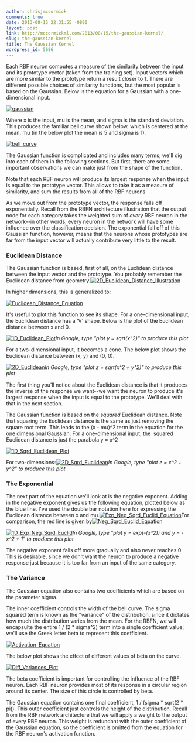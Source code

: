 ```yaml
---
author: chrisjmccormick
comments: true
date: 2013-08-15 22:31:55 -0800
layout: post
link: http://mccormickml.com/2013/08/15/the-gaussian-kernel/
slug: the-gaussian-kernel
title: The Gaussian Kernel
wordpress_id: 5686
---
```


Each RBF neuron computes a measure of the similarity between the input and its prototype vector (taken from the training set). Input vectors which are more similar to the prototype return a result closer to 1. There are different possible choices of similarity functions, but the most popular is based on the Gaussian. Below is the equation for a Gaussian with a one-dimensional input.

[![gaussian](http://chrisjmccormick.files.wordpress.com/2013/08/gaussian.png)](http://chrisjmccormick.files.wordpress.com/2013/08/gaussian.png)

Where x is the input, mu is the mean, and sigma is the standard deviation. This produces the familiar bell curve shown below, which is centered at the mean, mu (in the below plot the mean is 5 and sigma is 1).

[![bell_curve](http://chrisjmccormick.files.wordpress.com/2013/08/bell_curve.png)](http://chrisjmccormick.files.wordpress.com/2013/08/bell_curve.png)

The Gaussian function is complicated and includes many terms; we'll dig into each of them in the following sections. But first, there are some important observations we can make just from the shape of the function.

Note that each RBF neuron will produce its largest response when the input is equal to the prototype vector. This allows to take it as a measure of similarity, and sum the results from all of the RBF neurons.

As we move out from the prototype vector, the response falls off exponentially. Recall from the RBFN architecture illustration that the output node for each category takes the weighted sum of _every_ RBF neuron in the network--in other words, every neuron in the network will have some influence over the classification decision. The exponential fall off of this Gaussian function, however, means that the neurons whose prototypes are far from the input vector will actually contribute very little to the result.


### Euclidean Distance


The Gaussian function is based, first of all, on the Euclidean distance between the input vector and the prototype. You probably remember the Euclidean distance from geometry.[![2D_Euclidean_Distance_Illustration](http://chrisjmccormick.files.wordpress.com/2013/08/2d_euclidean_distance_illustration.png)](http://chrisjmccormick.files.wordpress.com/2013/08/2d_euclidean_distance_illustration.png)

In higher dimensions, this is generalized to:

[![Euclidean_Distance_Equation](http://chrisjmccormick.files.wordpress.com/2013/08/euclidean_distance_equation.png)](http://chrisjmccormick.files.wordpress.com/2013/08/euclidean_distance_equation.png)

It's useful to plot this function to see its shape. For a one-dimensional input, the Euclidean distance has a 'V' shape. Below is the plot of the Euclidean distance between x and 0.

[![1D_Euclidean_Plot](http://chrisjmccormick.files.wordpress.com/2013/08/1d_euclidean_plot.png)](http://chrisjmccormick.files.wordpress.com/2013/08/1d_euclidean_plot.png)_In Google, type "plot y = sqrt(x^2)" to produce this plot_

For a two-dimensional input, it becomes a cone. The below plot shows the Euclidean distance between (x, y) and (0, 0).

[![2D_Euclidean](http://chrisjmccormick.files.wordpress.com/2013/08/2d_euclidean.png)](http://chrisjmccormick.files.wordpress.com/2013/08/2d_euclidean.png)_In Google, type "plot z = sqrt(x^2 + y^2)" to produce this plot_

The first thing you'll notice about the Euclidean distance is that it produces the inverse of the response we want--we want the neuron to produce it's largest response when the input is equal to the prototype. We'll deal with that in the next section.

The Gaussian function is based on the _squared_ Euclidean distance. Note that squaring the Euclidean distance is the same as just removing the square root term. This leads to the (x - mu)^2 term in the equation for the one dimensional Gaussian. For a one-dimensional input, the  squared Euclidean distance is just the parabola y = x^2

[![1D_Sqrd_Euclidean_Plot](http://chrisjmccormick.files.wordpress.com/2013/08/1d_sqrd_euclidean_plot.png)](http://chrisjmccormick.files.wordpress.com/2013/08/1d_sqrd_euclidean_plot.png)

For two-dimensions:[![2D_Sqrd_Euclidean](http://chrisjmccormick.files.wordpress.com/2013/08/2d_sqrd_euclidean.png)](http://chrisjmccormick.files.wordpress.com/2013/08/2d_sqrd_euclidean.png)_In Google, type "plot z = x^2 + y^2" to produce this plot_


### The Exponential


The next part of the equation we'll look at is the negative exponent. Adding in the negative exponent gives us the following equation, plotted below as the blue line. I've used the double bar notation here for expressing the Euclidean distance between x and mu.[![Exp_Neg_Sqrd_Euclid_Equation](http://chrisjmccormick.files.wordpress.com/2013/08/exp_neg_sqrd_euclid_equation.png)](http://chrisjmccormick.files.wordpress.com/2013/08/exp_neg_sqrd_euclid_equation.png)For comparison, the red line is given by[![Neg_Sqrd_Euclid_Equation](http://chrisjmccormick.files.wordpress.com/2013/08/neg_sqrd_euclid_equation.png)](http://chrisjmccormick.files.wordpress.com/2013/08/neg_sqrd_euclid_equation.png)

[![1D_Exp_Neg_Sqrd_Euclid](http://chrisjmccormick.files.wordpress.com/2013/08/1d_exp_neg_sqrd_euclid.png)](http://chrisjmccormick.files.wordpress.com/2013/08/1d_exp_neg_sqrd_euclid.png)_In Google, type "plot y = exp(-(x^2)) and y = -x^2 + 1" to produce this plot_

The negative exponent falls off more gradually and also never reaches 0. This is desirable, since we don't want the neuron to produce a negative response just because it is too far from an input of the same category.


### The Variance


The Gaussian equation also contains two coefficients which are based on the parameter sigma.

The inner coefficient controls the width of the bell curve. The sigma squared term is known as the "variance" of the distribution, since it dictates how much the distribution varies from the mean. For the RBFN, we will encapsulte the entire 1 / (2 * sigma^2) term into a single coefficient value; we'll use the Greek letter beta to represent this coefficient.

[![Activation_Equation](http://chrisjmccormick.files.wordpress.com/2013/08/activation_equation.png)](http://chrisjmccormick.files.wordpress.com/2013/08/activation_equation.png)

The below plot shows the effect of different values of beta on the curve.

[![Diff_Variances_Plot](http://chrisjmccormick.files.wordpress.com/2013/08/diff_variances_plot.png)](http://chrisjmccormick.files.wordpress.com/2013/08/diff_variances_plot.png)

The beta coefficient is important for controlling the influence of the RBF neuron. Each RBF neuron provides most of its response in a circular region around its center. The size of this circle is controlled by beta.

The Gaussian equation contains one final coefficient, 1 / (sigma * sqrt(2 * pi)). This outer coefficient just controls the height of the distribution. Recall from the RBF network architecture that we will apply a weight to the output of every RBF neuron. This weight is redundant with the outer coefficient of the Gaussian equation, so the coefficient is omitted from the equation for the RBF neuron's activation function.
